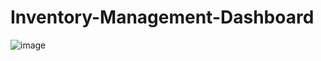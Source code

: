 # Inventory-Management-Dashboard
![image](https://github.com/user-attachments/assets/2192fb8d-2103-43a5-9182-47f030441aff)

